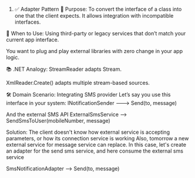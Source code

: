 ﻿1. ✅ Adapter Pattern
📘 Purpose:
To convert the interface of a class into one that the client expects. It allows integration with incompatible interfaces.

🧠 When to Use:
Using third-party or legacy services that don’t match your current app interface.

You want to plug and play external libraries with zero change in your app logic.

📚 .NET Analogy:
StreamReader adapts Stream.

XmlReader.Create() adapts multiple stream-based sources.

🛠️ Domain Scenario: Integrating SMS provider
Let’s say you use this interface in your system:
INotificationSender ---> Send(to, message)

And the external SMS API
ExternalSmsService --> SendSmsToUser(mobileNumber, message)

Solution:
The client doesn't know how external service is accepting parameters, or how its connection service is working
Also, tomorrow a new external service for message service can replace.
In this case, let's create an adapter for the send sms service, and here consume the external sms service

SmsNotificationAdapter  --> Send(to, message)

